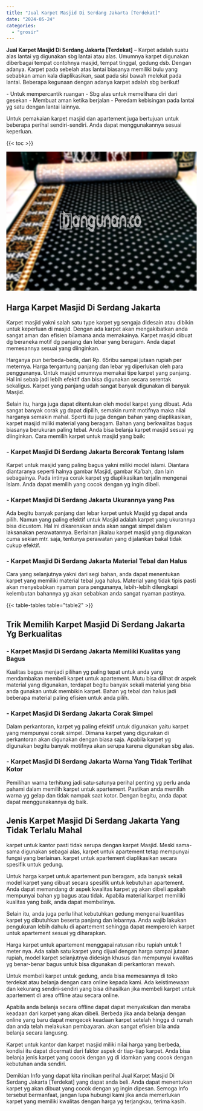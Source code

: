 ```yaml
---
title: "Jual Karpet Masjid Di Serdang Jakarta [Terdekat]"
date: "2024-05-24"
categories: 
  - "grosir"
---
```


**Jual Karpet Masjid Di Serdang Jakarta \[Terdekat\]** – Karpet adalah suatu alas lantai yg digunakan sbg lantai atau alas. Umumnya karpet digunakan diberbagai tempat contohnya masjid, tempat tinggal, gedung dsb. Dengan adanya. Karpet pada sebelah atas lantai biasanya memiliki bulu yang sebabkan aman kala diaplikasikan, saat pada sisi bawah melekat pada lantai. Beberapa kegunaan dengan adanya karpet adalah sbg berikut!

\- Untuk mempercantik ruangan - Sbg alas untuk memelihara diri dari gesekan - Membuat aman ketika berjalan - Peredam kebisingan pada lantai yg satu dengan lantai lainnya.

Untuk pemakaian karpet masjid dan apartement juga bertujuan untuk beberapa perihal sendiri-sendiri. Anda dapat menggunakannya sesuai keperluan.

{{< toc >}}

![Jual Karpet Masjid Di Serdang Jakarta [Terdekat]](/images/grosir-karpet-murah-47.png)

## Harga Karpet Masjid Di Serdang Jakarta

Karpet masjid yakni salah satu type karpet yg sengaja didesain atau dibikin untuk keperluan di masjid. Dengan ada karpet akan mengakibatkan anda sangat aman dan efisien bilamana anda memakainya. Karpet masjid dibuat dg beraneka motif dg panjang dan lebar yang beragam. Anda dapat memesannya sesuai yang diinginkan.

Harganya pun berbeda-beda, dari Rp. 65ribu sampai jutaan rupiah per meternya. Harga tergantung panjang dan lebar yg diperlukan oleh para penggunanya. Untuk masjid umumnya memakai tipe karpet yang panjang. Hal ini sebab jadi lebih efektif dan bisa digunakan secara serentak sekaligus. Karpet yang panjang udah sangat banyak digunakan di banyak Masjid.

Selain itu, harga juga dapat ditentukan oleh model karpet yang dibuat. Ada sangat banyak corak yg dapat dipilih, semakin rumit motifnya maka nilai harganya semakin mahal. Sperti itu juga dengan bahan yang diaplikasikan, karpet masjid miliki material yang beragam. Bahan yang berkwalitas bagus biasanya berukuran paling tebal. Anda bisa belanja karpet masjid sesuai yg diinginkan. Cara memilih karpet untuk masjid yang baik:

### \- Karpet Masjid Di Serdang Jakarta Bercorak Tentang Islam

Karpet untuk masjid yang paling bagus yakni miliki model islami. Diantara diantaranya seperti halnya gambar Masjid, gambar Ka’bah, dan lain sebagainya. Pada intinya corak karpet yg diaplikasikan terjalin mengenai Islam. Anda dapat memilih yang cocok dengan yg ingin dibeli.

### \- Karpet Masjid Di Serdang Jakarta Ukurannya yang Pas

Ada begitu banyak panjang dan lebar karpet untuk Masjid yg dapat anda pilih. Namun yang paling efektif untuk Masjid adalah karpet yang ukurannya bisa dicustom. Hal ini dikarenakan anda akan sangat simpel dalam laksanakan perawatannya. Berlainan jikalau karpet masjid yang digunakan cuma sekian mtr. saja, tentunya perawatan yang dijalankan bakal tidak cukup efektif.

### \- Karpet Masjid Di Serdang Jakarta Material Tebal dan Halus

Cara yang selanjutnya yakni dari segi bahan, anda dapat menentukan karpet yang memiliki material tebal juga halus. Material yang tidak tipis pasti akan menyebabkan nyaman para pengunanya, lebih-lebih dilengkapi kelembutan bahannya yg akan sebabkan anda sangat nyaman pastinya.

{{< table-tables table="table2" >}}

## Trik Memilih Karpet Masjid Di Serdang Jakarta Yg Berkualitas

### \- Karpet Masjid Di Serdang Jakarta Memiliki Kualitas yang Bagus

Kualitas bagus menjadi pilihan yg paling tepat untuk anda yang mendambakan membeli karpet untuk apartement. Mutu bisa dilihat dr aspek material yang digunakan, terdapat begitu banyak sekali material yang bisa anda gunakan untuk membikin karpet. Bahan yg tebal dan halus jadi beberapa material paling efisien untuk anda pilih.

### \- Karpet Masjid Di Serdang Jakarta Corak Simpel

Dalam perkantoran, karpet yg paling efektif untuk digunakan yaitu karpet yang mempunyai corak simpel. Dimana karpet yang digunakan di perkantoran akan digunakan dengan biasa saja. Apabila karpet yg digunakan begitu banyak motifnya akan serupa karena digunakan sbg alas.

### \- Karpet Masjid Di Serdang Jakarta Warna Yang Tidak Terlihat Kotor

Pemilihan warna terhitung jadi satu-satunya perihal penting yg perlu anda pahami dalam memilih karpet untuk apartement. Pastikan anda memilih warna yg gelap dan tidak nampak saat kotor. Dengan begitu, anda dapat dapat menggunakannya dg baik.

## Jenis Karpet Masjid Di Serdang Jakarta Yang Tidak Terlalu Mahal

karpet untuk kantor pasti tidak serupa dengan karpet Masjid. Meski sama-sama digunakan sebagai alas, karpet untuk apartement tetap mempunyai fungsi yang berlainan. karpet untuk apartement diaplikasikan secara spesifik untuk gedung.

Untuk harga karpet untuk apartement pun beragam, ada banyak sekali model karpet yang dibuat secara spesifik untuk kebutuhan apartement. Anda dapat memandang dr aspek kwalitas karpet yg akan dibeli apakah mempunyai bahan yg bagus atau tidak. Apabila material karpet memiliki kualitas yang baik, anda dapat membelinya.

Selain itu, anda juga perlu lihat kebutuhkan gedung mengenai kuantitas karpet yg dibutuhkan beserta panjang dan lebarnya. Anda wajib lakukan pengukuran lebih dahulu di apartement sehingga dapat memperoleh karpet untuk apartement sesuai yg diharapkan.

Harga karpet untuk apartement menggapai ratusan ribu rupiah untuk 1 meter nya. Ada salah satu karpet yang dijual dengan harga sampai jutaan rupiah, model karpet selanjutnya didesign khusus dan mempunyai kwalitas yg benar-benar bagus untuk bisa digunakan di perkantoran mewah.

Untuk membeli karpet untuk gedung, anda bisa memesannya di toko terdekat atau belanja dengan cara online kepada kami. Ada keistimewaan dan kekurang sendiri-sendiri yang bisa dihasilkan jika membeli karpet untuk apartement di area offline atau secara online.

Apabila anda belanja secara offline dapat dapat menyaksikan dan meraba keadaan dari karpet yang akan dibeli. Berbeda jika anda belanja dengan online yang baru dapat mengecek keadaan karpet setelah hingga di rumah dan anda telah melakukan pembayaran. akan sangat efisien bila anda belanja secara langusng.

Karpet untuk kantor dan karpet masjid miliki nilai harga yang berbeda, kondisi itu dapat dicermati dari faktor aspek dr tiap-tiap karpet. Anda bisa belanja jenis karpet yang cocok dengan yg di idamkan yang cocok dengan kebutuhan anda sendiri.

Demikian Info yang dapat kita rincikan perihal Jual Karpet Masjid Di Serdang Jakarta \[Terdekat\] yang dapat anda beli. Anda dapat menentukan karpet yg akan dibuat yang cocok dengan yg ingin dipesan. Semoga Info tersebut bermanfaat, jangan lupa hubungi kami jika anda memerlukan karpet yang memiliki kwalitas dengan harga yg terjangkau, terima kasih.

